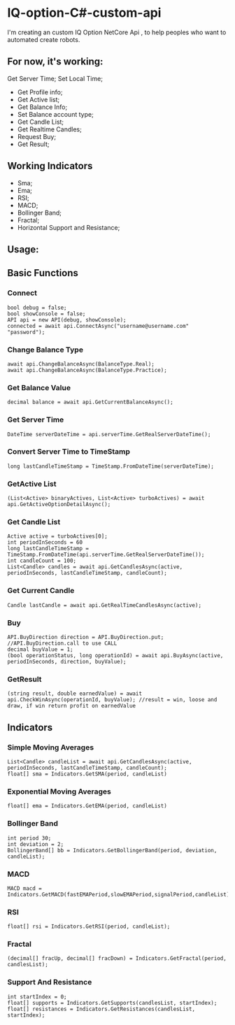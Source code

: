 # IQ-option-C#-custom-api
I'm creating an custom IQ Option NetCore Api , to help peoples who want to automated create robots.
## For now, it's working:
Get Server Time;
Set Local Time;
* Get Profile info;
* Get Active list;
* Get Balance Info;
* Set Balance account type;
* Get Candle List;
* Get Realtime Candles;
* Request Buy;
* Get Result;
## Working Indicators
* Sma;
* Ema;
* RSI;
* MACD;
* Bollinger Band;
* Fractal;
* Horizontal Support and Resistance;
## Usage:
## Basic Functions
### Connect
```
bool debug = false;
bool showConsole = false;
API api = new API(debug, showConsole);
connected = await api.ConnectAsync("username@username.com" "password");
```
### Change Balance Type
```
await api.ChangeBalanceAsync(BalanceType.Real);
await api.ChangeBalanceAsync(BalanceType.Practice);
```
### Get Balance Value
```
decimal balance = await api.GetCurrentBalanceAsync();
```
### Get Server Time
```
DateTime serverDateTime = api.serverTime.GetRealServerDateTime();
```
### Convert Server Time to TimeStamp
```
long lastCandleTimeStamp = TimeStamp.FromDateTime(serverDateTime);
```
### GetActive List
```
(List<Active> binaryActives, List<Active> turboActives) = await api.GetActiveOptionDetailAsync();
```
### Get Candle List
```
Active active = turboActives[0];
int periodInSeconds = 60
long lastCandleTimeStamp = TimeStamp.FromDateTime(api.serverTime.GetRealServerDateTime());
int candleCount = 100;
List<Candle> candles = await api.GetCandlesAsync(active, periodInSeconds, lastCandleTimeStamp, candleCount);
```
### Get Current Candle
```
Candle lastCandle = await api.GetRealTimeCandlesAsync(active);
```
### Buy
```
API.BuyDirection direction = API.BuyDirection.put;  //API.BuyDirection.call to use CALL
decimal buyValue = 1;
(bool operationStatus, long operationId) = await api.BuyAsync(active, periodInSeconds, direction, buyValue);
```
### GetResult
```
(string result, double earnedValue) = await api.CheckWinAsync(operationId, buyValue); //result = win, loose and draw, if win return profit on earnedValue
```

## Indicators
### Simple Moving Averages
```
List<Candle> candleList = await api.GetCandlesAsync(active, periodInSeconds, lastCandleTimeStamp, candleCount);
float[] sma = Indicators.GetSMA(period, candleList)
```
### Exponential Moving Averages
```
float[] ema = Indicators.GetEMA(period, candleList)
```
### Bollinger Band
```
int period 30;
int deviation = 2;
BollingerBand[] bb = Indicators.GetBollingerBand(period, deviation, candleList);
```
### MACD
```
MACD macd = Indicators.GetMACD(fastEMAPeriod,slowEMAPeriod,signalPeriod,candleList);
```
### RSI
```
float[] rsi = Indicators.GetRSI(period, candleList);
```
### Fractal
```
(decimal[] fracUp, decimal[] fracDown) = Indicators.GetFractal(period, candlesList);
```
### Support And Resistance
```
int startIndex = 0;
float[] supports = Indicators.GetSupports(candlesList, startIndex);
float[] resistances = Indicators.GetResistances(candlesList, startIndex);
```
